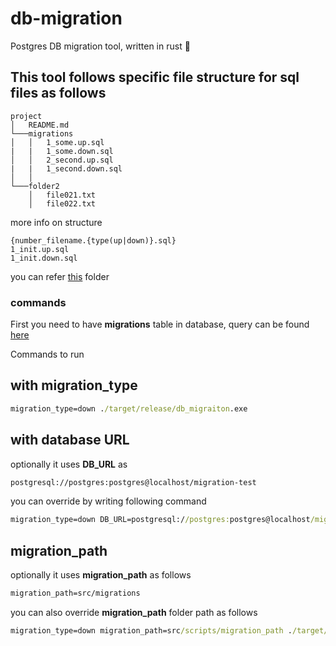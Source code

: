 # db-migration
Postgres DB migration tool, written in rust 🦀

## This tool follows specific file structure for sql files as follows

```
project
│   README.md
└───migrations
│   │   1_some.up.sql
|   |   1_some.down.sql
│   │   2_second.up.sql
|   |   1_second.down.sql
│   │
└───folder2
    │   file021.txt
    │   file022.txt
```
more info on structure

```
{number_filename.{type(up|down)}.sql}
1_init.up.sql
1_init.down.sql
```

you can refer [this](https://github.com/saiumesh535/db-migration/tree/master/src/migrations) folder


### commands

First you need to have **migrations** table in database, query can be found [here](https://github.com/saiumesh535/db-migration/blob/master/src/pg_script.sql)

Commands to run

## with migration_type
```cmd
migration_type=down ./target/release/db_migraiton.exe
```

## with database URL
optionally it uses **DB_URL** as

```cmd
postgresql://postgres:postgres@localhost/migration-test
```

you can override by writing following command
```cmd
migration_type=down DB_URL=postgresql://postgres:postgres@localhost/migration-test ./target/release/db_migraiton.exe
```

## migration_path

optionally it uses **migration_path** as follows
```cmd
migration_path=src/migrations
```


you can also override **migration_path** folder path as follows
```cmd
migration_type=down migration_path=src/scripts/migration_path ./target/release/db_migraiton.exe
```
